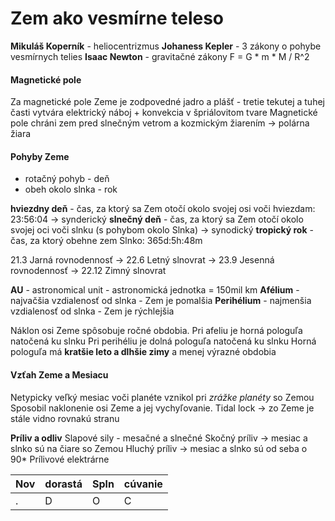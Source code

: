 # Zem ako vesmírne teleso

**Mikuláš Koperník** - heliocentrizmus
**Johaness Kepler** - 3 zákony o pohybe vesmírnych telies
**Isaac Newton** - gravitačné zákony F = G * m * M / R^2

#### Magnetické pole
Za magnetické pole Zeme je zodpovedné jadro a plášť - tretie tekutej a tuhej časti vytvára elektrický náboj + konvekcia v špriálovitom tvare
Magnetické pole chráni zem pred slnečným vetrom a kozmickým žiarením -> polárna žiara

#### Pohyby Zeme
 - rotačný pohyb - deň
 - obeh okolo slnka - rok

**hviezdny deň** - čas, za ktorý sa Zem otočí okolo svojej osi voči hviezdam: 23:56:04 -> synderický
**slnečný deň** - čas, za ktorý sa Zem otočí okolo svojej oci voči slnku (s pohybom okolo Slnka) -> synodický
**tropický rok** - čas, za ktorý obehne zem Slnko: 365d:5h:48m

21.3 Jarná rovnodennosť -> 22.6 Letný slnovrat -> 23.9 Jesenná rovnodennosť -> 22.12 Zimný slnovrat

**AU** - astronomical unit - astronomická jednotka = 150mil km
**Afélium** - najvačšia vzdialenosť od slnka - Zem je pomalšia
**Perihélium** - najmenšia vzdialenosť od slnka - Zem je rýchlejšia

Náklon osi Zeme spôsobuje ročné obdobia.
Pri afeliu je horná pologuľa natočená ku slnku 
Pri perihéliu je dolná pologuľa natočená ku slnku
Horná pologuľa má **kratšie leto a dlhšie zimy** a menej výrazné obdobia

#### Vzťah Zeme a Mesiacu
Netypicky veľký mesiac voči planéte vznikol pri *zrážke planéty* so Zemou
Sposobil naklonenie osi Zeme a jej vychyľovanie. 
Tidal lock -> zo Zeme je stále vidno rovnakú stranu

**Príliv a odliv**
Slapové sily - mesačné a slnečné
Skočný príliv -> mesiac a slnko sú na čiare so Zemou
Hluchý príliv -> mesiac a slnko sú od seba o 90* 
Prílivové elektrárne

Nov  | dorastá | Spln | cúvanie|
-----|---------|------|--------|
.    | D       | O    | C      |